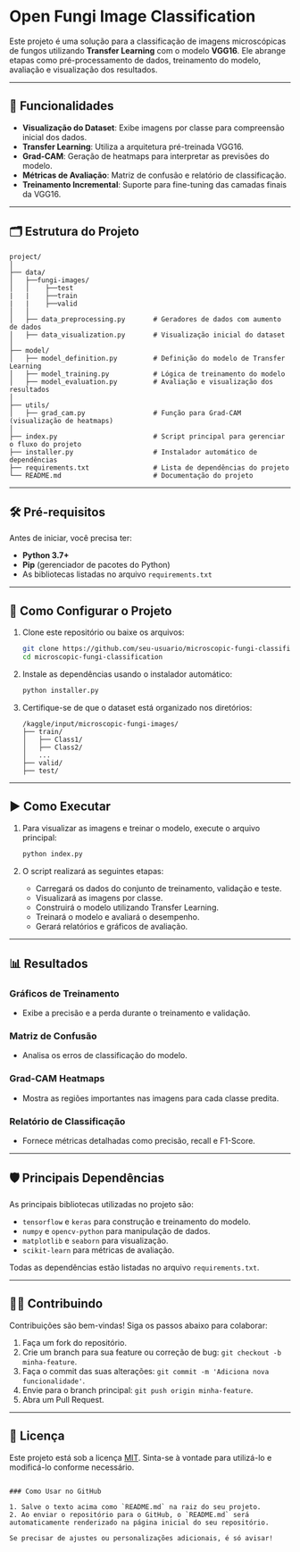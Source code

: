 # Open Fungi Image Classification

Este projeto é uma solução para a classificação de imagens microscópicas de fungos utilizando **Transfer Learning** com o modelo **VGG16**. Ele abrange etapas como pré-processamento de dados, treinamento do modelo, avaliação e visualização dos resultados.

---

## 🚀 Funcionalidades

- **Visualização do Dataset**: Exibe imagens por classe para compreensão inicial dos dados.
- **Transfer Learning**: Utiliza a arquitetura pré-treinada VGG16.
- **Grad-CAM**: Geração de heatmaps para interpretar as previsões do modelo.
- **Métricas de Avaliação**: Matriz de confusão e relatório de classificação.
- **Treinamento Incremental**: Suporte para fine-tuning das camadas finais da VGG16.

---

## 🗂️ Estrutura do Projeto

```plaintext
project/
│
├── data/
│   ├──fungi-images/
│   │    ├──test
|   |    ├──train
|   |    ├──valid  
│   │
│   ├── data_preprocessing.py       # Geradores de dados com aumento de dados
│   ├── data_visualization.py       # Visualização inicial do dataset
│
├── model/
│   ├── model_definition.py         # Definição do modelo de Transfer Learning
│   ├── model_training.py           # Lógica de treinamento do modelo
│   ├── model_evaluation.py         # Avaliação e visualização dos resultados
│
├── utils/
│   ├── grad_cam.py                 # Função para Grad-CAM (visualização de heatmaps)
│
├── index.py                        # Script principal para gerenciar o fluxo do projeto
├── installer.py                    # Instalador automático de dependências
├── requirements.txt                # Lista de dependências do projeto
└── README.md                       # Documentação do projeto
```

---

## 🛠️ Pré-requisitos

Antes de iniciar, você precisa ter:

- **Python 3.7+**
- **Pip** (gerenciador de pacotes do Python)
- As bibliotecas listadas no arquivo `requirements.txt`

---

## 🔧 Como Configurar o Projeto

1. Clone este repositório ou baixe os arquivos:

   ```bash
   git clone https://github.com/seu-usuario/microscopic-fungi-classification.git
   cd microscopic-fungi-classification
   ```

2. Instale as dependências usando o instalador automático:

   ```bash
   python installer.py
   ```

3. Certifique-se de que o dataset está organizado nos diretórios:

   ```plaintext
   /kaggle/input/microscopic-fungi-images/
   ├── train/
   │   ├── Class1/
   │   ├── Class2/
   │   ...
   ├── valid/
   ├── test/
   ```

---

## ▶️ Como Executar

1. Para visualizar as imagens e treinar o modelo, execute o arquivo principal:

   ```bash
   python index.py
   ```

2. O script realizará as seguintes etapas:

   - Carregará os dados do conjunto de treinamento, validação e teste.
   - Visualizará as imagens por classe.
   - Construirá o modelo utilizando Transfer Learning.
   - Treinará o modelo e avaliará o desempenho.
   - Gerará relatórios e gráficos de avaliação.

---

## 📊 Resultados

### Gráficos de Treinamento
- Exibe a precisão e a perda durante o treinamento e validação.

### Matriz de Confusão
- Analisa os erros de classificação do modelo.

### Grad-CAM Heatmaps
- Mostra as regiões importantes nas imagens para cada classe predita.

### Relatório de Classificação
- Fornece métricas detalhadas como precisão, recall e F1-Score.

---

## 🛡️ Principais Dependências

As principais bibliotecas utilizadas no projeto são:

- `tensorflow` e `keras` para construção e treinamento do modelo.
- `numpy` e `opencv-python` para manipulação de dados.
- `matplotlib` e `seaborn` para visualização.
- `scikit-learn` para métricas de avaliação.

Todas as dependências estão listadas no arquivo `requirements.txt`.

---

## 👩‍💻 Contribuindo

Contribuições são bem-vindas! Siga os passos abaixo para colaborar:

1. Faça um fork do repositório.
2. Crie um branch para sua feature ou correção de bug: `git checkout -b minha-feature`.
3. Faça o commit das suas alterações: `git commit -m 'Adiciona nova funcionalidade'`.
4. Envie para o branch principal: `git push origin minha-feature`.
5. Abra um Pull Request.

---

## 📄 Licença

Este projeto está sob a licença [MIT](LICENSE). Sinta-se à vontade para utilizá-lo e modificá-lo conforme necessário.
```

### Como Usar no GitHub

1. Salve o texto acima como `README.md` na raiz do seu projeto.
2. Ao enviar o repositório para o GitHub, o `README.md` será automaticamente renderizado na página inicial do seu repositório.

Se precisar de ajustes ou personalizações adicionais, é só avisar!
